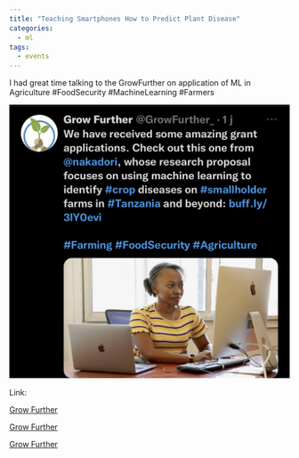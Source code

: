 ```yaml
---
title: "Teaching Smartphones How to Predict Plant Disease"
categories:
  - ml
tags:
  - events
---
```

I had great time talking to the GrowFurther on application of ML in Agriculture #FoodSecurity #MachineLearning #Farmers

<img src="/assets/images/interview.jpg" class="align-center" alt="">  

Link:

[Grow Further](https://www.growfurther.org/teaching-smartphones-how-to-predict-plant-disease/?utm_source=Grow+Further&utm_campaign=1323c48795-EMAIL_CAMPAIGN_2023_02_21_10_15&utm_medium=email&utm_term=0_-1323c48795-%5BLIST_EMAIL_ID%5D)

[Grow Further](https://www.growfurther.org/smartphone-apps-for-smallholders-whats-really-useful/)

[Grow Further](https://www.growfurther.org/now-comes-the-hard-part/)
